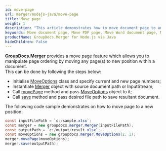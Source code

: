 ```yaml
---
id: move-page
url: merger/nodejs-java/move-page
title: Move page
weight: 1
description: "This article demonstrates how to move document page to another position within PDF, Word, Excel, PowerPoint document using GroupDocs.Merger for Node.js via Java API."
keywords: Move document page, Move PDF page, Move Word document page, Move page to another position
productName: GroupDocs.Merger for Node.js via Java
hideChildren: False
---
```

[**GroupDocs.Merger**](https://products.groupdocs.com/merger/nodejs-java) provides a move page feature which allows you to manipulate page ordering by moving any page(s) to new position within a document.   
This can be done by following the steps below:

*   Initialise [MoveOptions](https://reference.groupdocs.com/java/merger/com.groupdocs.merger.domain.options/MoveOptions) class and specify current and new page numbers;
*   Instantiate [Merger](https://reference.groupdocs.com/java/merger/com.groupdocs.merger/Merger) object with source document path or InputStream;
*   Call [movePage](https://reference.groupdocs.com/java/merger/com.groupdocs.merger/Merger#movePage(com.groupdocs.merger.domain.options.interfaces.IMoveOptions)) method and pass [MoveOptions](https://reference.groupdocs.com/java/merger/com.groupdocs.merger.domain.options/MoveOptions) object to it;
*   Call [save](https://reference.groupdocs.com/java/merger/com.groupdocs.merger/Merger#save(java.lang.String)) method and pass desired file path to save resultant document.

The following code sample demonstrates on how to move page to a new position:

```java
const inputFilePath = `c:/sample.xlsx`; 
const merger = new groupdocs.merger.Merger(inputFilePath);
const outputPath = `c:/output/result.xlsx`;
const moveOptions = new groupdocs.merger.MoveOptions(2, 1);
merger.movePage(moveOptions);
merger.save(outputPath);
```
